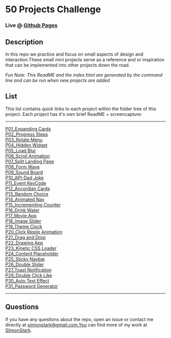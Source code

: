 
# 50 Projects Challenge

### Live @ [Github Pages](https://siimonstark.github.io/50Projects50Days/)

## Description
In this repo we practice and focus on small aspects of design and interaction.These small mini projects serve as a reference and or inspiration that can be implemented into other projects down the road.

*Fun Note: This ReadME and the index.html are generated by the command line and can be run when new projects are added*

## List
This list contains quick links to each project within the folder tree of this project.
Each project has it's own brief ReadME + screencapture:

<hr>

[P01_Expanding Cards](https://github.com/SiimonStark/50Projects50Days/tree/main/P01_Expanding%20Cards)<br>[P02_Progress Steps](https://github.com/SiimonStark/50Projects50Days/tree/main/P02_Progress%20Steps)<br>[P03_Rotate Menu](https://github.com/SiimonStark/50Projects50Days/tree/main/P03_Rotate%20Menu)<br>[P04_Hidden Widget](https://github.com/SiimonStark/50Projects50Days/tree/main/P04_Hidden%20Widget)<br>[P05_Load Blur](https://github.com/SiimonStark/50Projects50Days/tree/main/P05_Load%20Blur)<br>[P06_Scroll Animation](https://github.com/SiimonStark/50Projects50Days/tree/main/P06_Scroll%20Animation)<br>[P07_Split Landing Page](https://github.com/SiimonStark/50Projects50Days/tree/main/P07_Split%20Landing%20Page)<br>[P08_Form Wave](https://github.com/SiimonStark/50Projects50Days/tree/main/P08_Form%20Wave)<br>[P09_Sound Board](https://github.com/SiimonStark/50Projects50Days/tree/main/P09_Sound%20Board)<br>[P10_API-Dad Joke](https://github.com/SiimonStark/50Projects50Days/tree/main/P10_API-Dad%20Joke)<br>[P11_Event KeyCode](https://github.com/SiimonStark/50Projects50Days/tree/main/P11_Event%20KeyCode)<br>[P12_Accordian Cards](https://github.com/SiimonStark/50Projects50Days/tree/main/P12_Accordian%20Cards)<br>[P13_Random Choice](https://github.com/SiimonStark/50Projects50Days/tree/main/P13_Random%20Choice)<br>[P14_Animated Nav](https://github.com/SiimonStark/50Projects50Days/tree/main/P14_Animated%20Nav)<br>[P15_Incrementing Counter](https://github.com/SiimonStark/50Projects50Days/tree/main/P15_Incrementing%20Counter)<br>[P16_Drink Water](https://github.com/SiimonStark/50Projects50Days/tree/main/P16_Drink%20Water)<br>[P17_Movie App](https://github.com/SiimonStark/50Projects50Days/tree/main/P17_Movie%20App)<br>[P18_Image Slider](https://github.com/SiimonStark/50Projects50Days/tree/main/P18_Image%20Slider)<br>[P19_Theme Clock](https://github.com/SiimonStark/50Projects50Days/tree/main/P19_Theme%20Clock)<br>[P20_Click Ripple Animation](https://github.com/SiimonStark/50Projects50Days/tree/main/P20_Click%20Ripple%20Animation)<br>[P21_Drag and Drop](https://github.com/SiimonStark/50Projects50Days/tree/main/P21_Drag%20and%20Drop)<br>[P22_Drawing App](https://github.com/SiimonStark/50Projects50Days/tree/main/P22_Drawing%20App)<br>[P23_Kinetic CSS Loader](https://github.com/SiimonStark/50Projects50Days/tree/main/P23_Kinetic%20CSS%20Loader)<br>[P24_Content Placeholder](https://github.com/SiimonStark/50Projects50Days/tree/main/P24_Content%20Placeholder)<br>[P25_Sticky Navbar](https://github.com/SiimonStark/50Projects50Days/tree/main/P25_Sticky%20Navbar)<br>[P26_Double Slider](https://github.com/SiimonStark/50Projects50Days/tree/main/P26_Double%20Slider)<br>[P27_Toast Notification](https://github.com/SiimonStark/50Projects50Days/tree/main/P27_Toast%20Notification)<br>[P29_Double Click Like](https://github.com/SiimonStark/50Projects50Days/tree/main/P29_Double%20Click%20Like)<br>[P30_Auto Text Effect](https://github.com/SiimonStark/50Projects50Days/tree/main/P30_Auto%20Text%20Effect)<br>[P31_Password Generator](https://github.com/SiimonStark/50Projects50Days/tree/main/P31_Password%20Generator)

<hr>

## Questions

If you have any questions about the repo, open an issue or contact me directly at siimonstark@gmail.com.You can find more of my work at [SiimonStark](https://github.com/siimonstark/).

